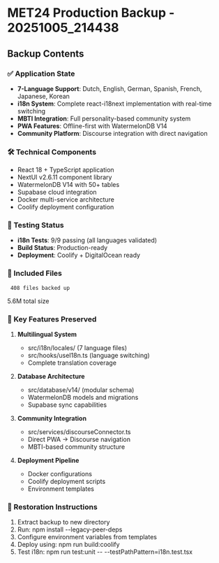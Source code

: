 # MET24 Production Backup - 20251005_214438

## Backup Contents

### ✅ Application State
- **7-Language Support**: Dutch, English, German, Spanish, French, Japanese, Korean
- **i18n System**: Complete react-i18next implementation with real-time switching
- **MBTI Integration**: Full personality-based community system
- **PWA Features**: Offline-first with WatermelonDB V14
- **Community Platform**: Discourse integration with direct navigation

### 🛠️ Technical Components
- React 18 + TypeScript application
- NextUI v2.6.11 component library
- WatermelonDB V14 with 50+ tables
- Supabase cloud integration
- Docker multi-service architecture
- Coolify deployment configuration

### 🧪 Testing Status
- **i18n Tests**: 9/9 passing (all languages validated)
- **Build Status**: Production-ready
- **Deployment**: Coolify + DigitalOcean ready

### 📁 Included Files
     408 files backed up
5.6M total size

### 🔧 Key Features Preserved
1. **Multilingual System**
   - src/i18n/locales/ (7 language files)
   - src/hooks/useI18n.ts (language switching)
   - Complete translation coverage

2. **Database Architecture**
   - src/database/v14/ (modular schema)
   - WatermelonDB models and migrations
   - Supabase sync capabilities

3. **Community Integration**
   - src/services/discourseConnector.ts
   - Direct PWA → Discourse navigation
   - MBTI-based community structure

4. **Deployment Pipeline**
   - Docker configurations
   - Coolify deployment scripts
   - Environment templates

### 🚀 Restoration Instructions
1. Extract backup to new directory
2. Run: npm install --legacy-peer-deps
3. Configure environment variables from templates
4. Deploy using: npm run build:coolify
5. Test i18n: npm run test:unit -- --testPathPattern=i18n.test.tsx


